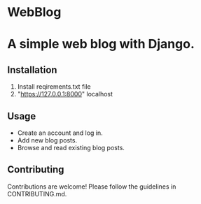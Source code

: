 # WebBlog
# A simple web blog with Django.

## Installation

1. Install reqirements.txt file
4. "https://127.0.0.1:8000" localhost

## Usage

- Create an account and log in.
- Add new blog posts.
- Browse and read existing blog posts.

## Contributing

Contributions are welcome! Please follow the guidelines in CONTRIBUTING.md.
